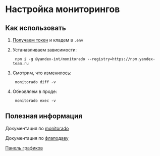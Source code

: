 # Настройка мониторингов

## Как использовать

1. [Получаем токен](https://github.yandex-team.ru/toolbox/monitorado#%D0%A2%D0%BE%D0%BA%D0%B5%D0%BD%D1%8B) и кладем в `.env`

1. Устанавливаем зависимости:

        npm i -g @yandex-int/monitorado --registry=https://npm.yandex-team.ru

1. Смотрим, что изменилось:

        monitorado diff -v

1. Обновляем в проде:

        monitorado exec -v

## Полезная информация
Документация по [monitorado](https://github.yandex-team.ru/toolbox/monitorado)

Документация по [флаподаву](https://wiki.yandex-team.ru/sm/juggler/FlapDetector/)

[Панель графиков](https://yasm.yandex-team.ru/panel/kingmaniya.station)
